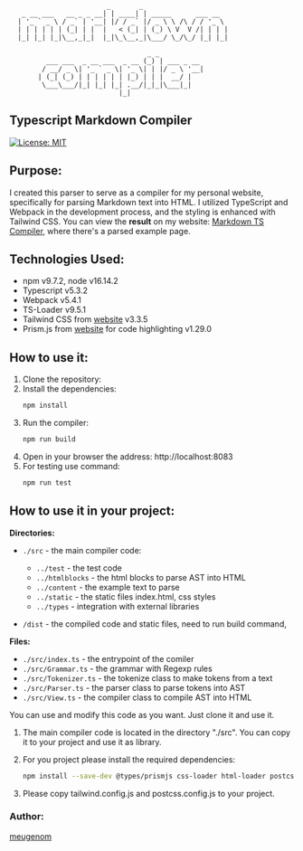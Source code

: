                             _       _
       _ __ ___   __ _ _ __| | ____| | _____      ___ __  
      | '_ ` _ \ / _` | '__| |/ / _` |/ _ \ \ /\ / / '_ \ 
      | | | | | | (_| | |  |   < (_| | (_) \ V  V /| | | |
      |_| |_| |_|\__,_|_|  |_|\_\__,_|\___/ \_/\_/ |_| |_|

                                      _ _       
             ___ ___  _ __ ___  _ __ (_) | ___ _ __ 
            / __/ _ \| '_ ` _ \| '_ \| | |/ _ \ '__|
           | (_| (_) | | | | | | |_) | | |  __/ |
            \___\___/|_| |_| |_| .__/|_|_|\___|_|
                               |_|               

## Typescript Markdown Compiler

[![License: MIT](https://img.shields.io/badge/License-MIT-green.svg)](https://opensource.org/licenses/MIT)

## Purpose:

I created this parser to serve as a compiler for my personal website, specifically for parsing Markdown text into HTML. I utilized TypeScript and Webpack in the development process, and the styling is enhanced with Tailwind CSS. You can view the **result** on my website: [Markdown TS Compiler](https://meugenom.github.io/markdown-ts-compiler/), where there's a parsed example page.

## Technologies Used:

- npm v9.7.2, node v16.14.2
- Typescript v5.3.2
- Webpack v5.4.1
- TS-Loader v9.5.1
- Tailwind CSS from [website](https://tailwindcss.com) v3.3.5
- Prism.js from [website](https://prismjs.com) for code highlighting v1.29.0

## How to use it:

1. Clone the repository:
2. Install the dependencies:
    ```bash
    npm install
    ```
3. Run the compiler:
    ```bash
    npm run build
    ```
4. Open in your browser the address: http://localhost:8083
5. For testing use command:
    ```bash
    npm run test
    ```

## How to use it in your project:

**Directories:**
- `./src` - the main compiler code:
    - `../test` - the test code
    - `../htmlblocks` - the html blocks to parse AST into HTML
    - `../content` - the example text to parse
    - `../static` - the static files index.html, css styles
    - `../types` - integration with external libraries
    
- `/dist` - the compiled code and static files, need to run build command‚

**Files:**
- `./src/index.ts` - the entrypoint of the comiler
- `./src/Grammar.ts` - the grammar with Regexp rules
- `./src/Tokenizer.ts` - the tokenize class to make tokens from a text
- `./src/Parser.ts` - the parser class to parse tokens into AST
- `./src/View.ts` - the compiler class to compile AST into HTML


You can use and modify this code as you want. Just clone it and use it.

1. The main compiler code is located in the directory "./src". You can copy it to your project and use it as library.

2. For you project please install the required dependencies:
    ```bash
    npm install --save-dev @types/prismjs css-loader html-loader postcss postcss-import postcss-loader postcss-preset-env prismjs raw-loader style-loader tailwindcss ts-loader typescript uuid
    ```

3. Please copy tailwind.config.js and postcss.config.js to your project.

### Author:

[meugenom](https://meugenom.com)

